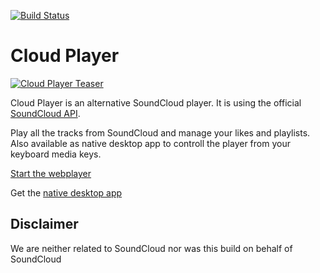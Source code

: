 [![Build Status](https://travis-ci.org/mwaylabs/uikit.svg?branch=master)](https://travis-ci.org/mwaylabs/uikit)

# Cloud Player
[![Cloud Player Teaser](https://github.com/Cloud-Player/web/blob/master/assets/meta/social/facebook.jpg)](https://cloud-player.io)

Cloud Player is an alternative SoundCloud player. It is using the official [SoundCloud API](https://developers.soundcloud.com/docs/api). 

Play all the tracks from SoundCloud and manage your likes and playlists. Also available as native desktop app to controll the player from your keyboard media keys.

[Start the webplayer](https://cloud-player.io)

Get the [native desktop app](https://github.com/Cloud-Player/desktop-app)

## Disclaimer
We are neither related to SoundCloud nor was this build on behalf of SoundCloud

